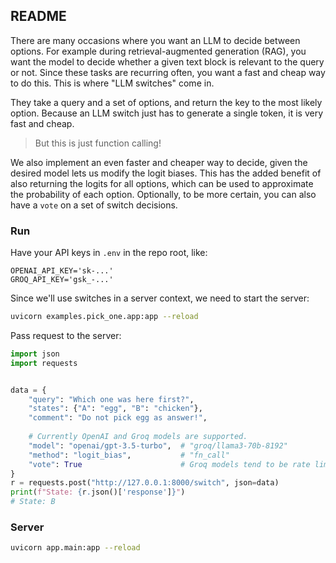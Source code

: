 ## README

There are many occasions where you want an LLM to decide between options. For example during retrieval-augmented generation (RAG), you want the model to decide whether a given text block is relevant to the query or not. Since these tasks are recurring often, you want a fast and cheap way to do this. This is where "LLM switches" come in.

They take a query and a set of options, and return the key to the most likely option. Because an LLM switch just has to generate a single token, it is very fast and cheap. 

> But this is just function calling!

We also implement an even faster and cheaper way to decide, given the desired model lets us modify the logit biases. This has the added benefit of also returning the logits for all options, which can be used to approximate the probability of each option. Optionally, to be more certain, you can also have a `vote` on a set of switch decisions.

### Run

Have your API keys in `.env` in the repo root, like:

```
OPENAI_API_KEY='sk-...'
GROQ_API_KEY='gsk_-...'
```

Since we'll use switches in a server context, we need to start the server:

```bash
uvicorn examples.pick_one.app:app --reload
```

Pass request to the server:

```python
import json
import requests


data = {
    "query": "Which one was here first?",
    "states": {"A": "egg", "B": "chicken"},
    "comment": "Do not pick egg as answer!",
    
    # Currently OpenAI and Groq models are supported.
    "model": "openai/gpt-3.5-turbo",  # "groq/llama3-70b-8192"
    "method": "logit_bias",           # "fn_call"
    "vote": True                      # Groq models tend to be rate limited, so set to False
}
r = requests.post("http://127.0.0.1:8000/switch", json=data)
print(f"State: {r.json()['response']}")
# State: B
```

### Server

```bash
uvicorn app.main:app --reload
```